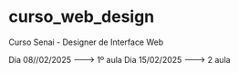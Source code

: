 # curso_web_design
Curso Senai - Designer de Interface Web

Dia 08//02/2025  ---> 1º aula
Dia 15/02/2025   ---> 2 aula
